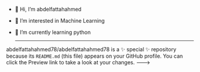 - 👋 Hi, I’m abdelfattahahmed
- 👀 I’m interested in Machine Learning
- 🌱 I’m currently learning python

  -----------------------------------------------------------------
abdelfattahahmed78/abdelfattahahmed78 is a ✨ special ✨ repository because its `README.md` (this file) appears on your GitHub profile.
You can click the Preview link to take a look at your changes.
--->
